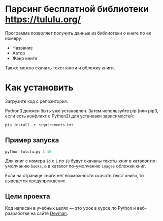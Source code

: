 # Парсинг бесплатной библиотеки https://tululu.org/

Программа позволяет получить данные из библиотеки о книге по ее номеру:
* Название
* Автор
* Жанр книги

Также можно скачать текст книги и обложку книги.

# Как установить

Загрузите код с репозитория.

Python3 должен быть уже установлен. 
Затем используйте pip (или pip3, если есть конфликт с Python2) для установки зависимостей:

```Python
pip install -r requirements.txt
```

## Пример запуска

```Python
python tululu.py 1 10
``` 
Для книг с номера `id` с `1` по `10` будут скачаны тексты книг в каталог по-умолчанию `books`, 
а в каталог по-умолчанию `images` обложки книг.

Если на странице книги нет возможности скачать текст книги, то выведется предупреждение.


## Цели проекта

Код написан в учебных целях — это урок в курсе по Python и веб-разработке на сайте [Devman](https://dvmn.org).

